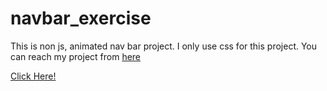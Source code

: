 # navbar_exercise

This is non js, animated nav bar project. I only use css for this project. You can reach my project from [here](https://esadakman.github.io/nav_bar/)

[Click Here!](https://user-images.githubusercontent.com/98649983/168890166-57f0e44e-49a0-4f21-a39e-491e7fc22453.gif)
